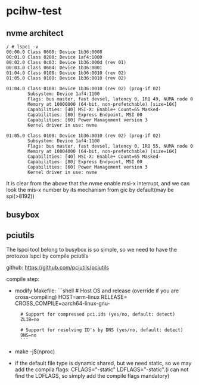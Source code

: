 # pcihw-test

## nvme architect

```shell
/ # lspci -v
00:00.0 Class 0600: Device 1b36:0008
00:01.0 Class 0200: Device 1af4:1000
00:02.0 Class 0c03: Device 1b36:000d (rev 01)
00:03.0 Class 0604: Device 1b36:0001
01:04.0 Class 0108: Device 1b36:0010 (rev 02)
01:05.0 Class 0108: Device 1b36:0010 (rev 02)

01:04.0 Class 0108: Device 1b36:0010 (rev 02) (prog-if 02)
        Subsystem: Device 1af4:1100
        Flags: bus master, fast devsel, latency 0, IRQ 49, NUMA node 0
        Memory at 10000000 (64-bit, non-prefetchable) [size=16K]
        Capabilities: [40] MSI-X: Enable+ Count=65 Masked-
        Capabilities: [80] Express Endpoint, MSI 00
        Capabilities: [60] Power Management version 3
        Kernel driver in use: nvme

01:05.0 Class 0108: Device 1b36:0010 (rev 02) (prog-if 02)
        Subsystem: Device 1af4:1100
        Flags: bus master, fast devsel, latency 0, IRQ 55, NUMA node 0
        Memory at 10004000 (64-bit, non-prefetchable) [size=16K]
        Capabilities: [40] MSI-X: Enable+ Count=65 Masked-
        Capabilities: [80] Express Endpoint, MSI 00
        Capabilities: [60] Power Management version 3
        Kernel driver in use: nvme
```

It is clear from the above that the nvme enable msi-x interrupt, and we can look the mis-x number by its mechanism from gic by default(may be spi(>8192))

 
## busybox




## pciutils

The lspci tool belong to busybox is so simple, so we need to have the protozoa lspci by compile pciutils

github: https://github.com/pciutils/pciutils

compile step:
- modify Makefile: 
        ```shell
        # Host OS and release (override if you are cross-compiling)
        HOST=arm-linux
        RELEASE=
        CROSS_COMPILE=aarch64-linux-gnu-

        # Support for compressed pci.ids (yes/no, default: detect)
        ZLIB=no

        # Support for resolving ID's by DNS (yes/no, default: detect)
        DNS=no
        ```
- make -j$(nproc)
- if the default file type is dynamic shared, but we need static, so we may add the compila flags: CFLAGS="-static" LDFLAGS="-static".(i can not find the LDFLAGS, so simply add the compile flags mandatory)